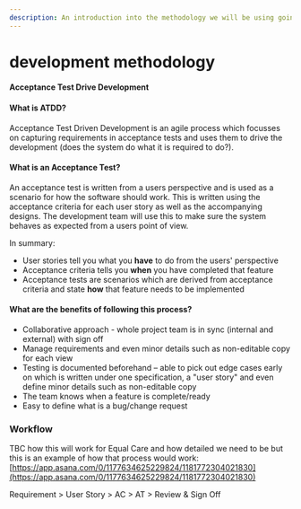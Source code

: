 ```yaml
---
description: An introduction into the methodology we will be using going forwards
---
```


# development methodology

#### Acceptance Test Drive Development

#### What is ATDD?

Acceptance Test Driven Development is an agile process which focusses on capturing requirements in acceptance tests and uses them to drive the development \(does the system do what it is required to do?\).

#### What is an Acceptance Test?

An acceptance test is written from a users perspective and is used as a scenario for how the software should work. This is written using the acceptance criteria for each user story as well as the accompanying designs. The development team will use this to make sure the system behaves as expected from a users point of view.

In summary:

* User stories tell you what you **have** to do from the users' perspective
* Acceptance criteria tells you **when** you have completed that feature
* Acceptance tests are scenarios which are derived from acceptance criteria and state **how** that feature needs to be implemented

#### What are the benefits of following this process?

* Collaborative approach - whole project team is in sync \(internal and external\) with sign off
* Manage requirements and even minor details such as non-editable copy for each view
* Testing is documented beforehand – able to pick out edge cases early on which is written under one specification, a "user story" and even define minor details such as non-editable copy
* The team knows when a feature is complete/ready
* Easy to define what is a bug/change request

### Workflow

TBC how this will work for Equal Care and how detailed we need to be but this is an example of how that process would work: [https://app.asana.com/0/1177634625229824/1181772304021830](https://app.asana.com/0/1177634625229824/1181772304021830)

Requirement &gt; User Story &gt; AC &gt; AT &gt; Review & Sign Off

